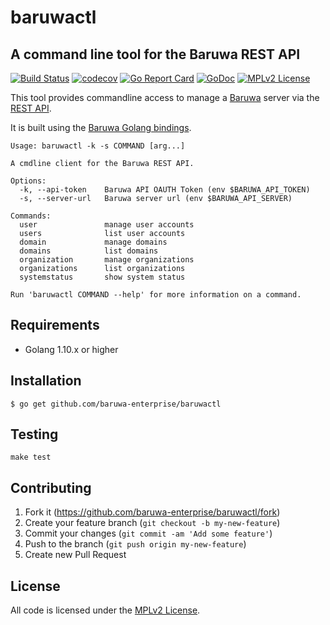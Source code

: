 # baruwactl

## A command line tool for the Baruwa REST API

[![Build Status](https://travis-ci.org/baruwa-enterprise/baruwactl.svg?branch=master)](https://travis-ci.org/baruwa-enterprise/baruwactl)
[![codecov](https://codecov.io/gh/baruwa-enterprise/baruwactl/branch/master/graph/badge.svg)](https://codecov.io/gh/baruwa-enterprise/baruwactl)
[![Go Report Card](https://goreportcard.com/badge/github.com/baruwa-enterprise/baruwactl)](https://goreportcard.com/report/github.com/baruwa-enterprise/baruwactl)
[![GoDoc](https://godoc.org/github.com/baruwa-enterprise/baruwactl?status.svg)](https://godoc.org/github.com/baruwa-enterprise/baruwactl)
[![MPLv2 License](https://img.shields.io/badge/license-MPLv2-blue.svg?style=flat-square)](https://www.mozilla.org/MPL/2.0/)

This tool provides commandline access to manage a [Baruwa](https://www.baruwa.com/)
server via the [REST API](https://www.baruwa.com/docs/api/).

It is built using the [Baruwa Golang bindings](https://github.com/baruwa-enterprise/baruwa-go).

```
Usage: baruwactl -k -s COMMAND [arg...]

A cmdline client for the Baruwa REST API.
                     
Options:             
  -k, --api-token    Baruwa API OAUTH Token (env $BARUWA_API_TOKEN)
  -s, --server-url   Baruwa server url (env $BARUWA_API_SERVER)
                     
Commands:            
  user               manage user accounts
  users              list user accounts
  domain             manage domains
  domains            list domains
  organization       manage organizations
  organizations      list organizations
  systemstatus       show system status
                     
Run 'baruwactl COMMAND --help' for more information on a command.
```

## Requirements

* Golang 1.10.x or higher

## Installation

```console
$ go get github.com/baruwa-enterprise/baruwactl
```

## Testing

``make test``

## Contributing

1. Fork it (https://github.com/baruwa-enterprise/baruwactl/fork)
2. Create your feature branch (`git checkout -b my-new-feature`)
3. Commit your changes (`git commit -am 'Add some feature'`)
4. Push to the branch (`git push origin my-new-feature`)
5. Create new Pull Request


## License

All code is licensed under the
[MPLv2 License](https://github.com/baruwa-enterprise/baruwactl/blob/master/LICENSE).

